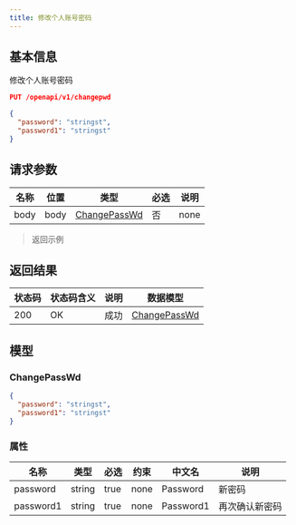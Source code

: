 ```yaml
---
title: 修改个人账号密码
---
```


## 基本信息

修改个人账号密码

```json title="请求路径"
PUT /openapi/v1/changepwd
```

```json title="Body请求参数"
{
  "password": "stringst",
  "password1": "stringst"
}
```

## 请求参数

|名称|位置|类型|必选|说明|
|---|---|---|---|---|
|body|body|[ChangePassWd](#changepasswd)| 否 |none|

> 返回示例

## 返回结果

|状态码|状态码含义|说明|数据模型|
|---|---|---|---|
|200|OK|成功|[ChangePassWd](#changepasswd)|

## 模型

### ChangePassWd

```json
{
  "password": "stringst",
  "password1": "stringst"
}

```

### 属性

|名称|类型|必选|约束|中文名|说明|
|---|---|---|---|---|---|
|password|string|true|none|Password|新密码|
|password1|string|true|none|Password1|再次确认新密码|